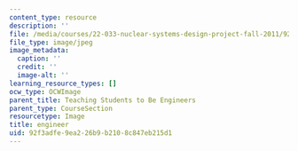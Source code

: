 ```yaml
---
content_type: resource
description: ''
file: /media/courses/22-033-nuclear-systems-design-project-fall-2011/92f3adfe9ea226b9b2108c847eb215d1_studentlab.JPG
file_type: image/jpeg
image_metadata:
  caption: ''
  credit: ''
  image-alt: ''
learning_resource_types: []
ocw_type: OCWImage
parent_title: Teaching Students to Be Engineers
parent_type: CourseSection
resourcetype: Image
title: engineer
uid: 92f3adfe-9ea2-26b9-b210-8c847eb215d1
---
```

